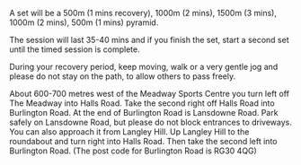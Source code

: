 A set will be a 500m (1 mins recovery), 1000m (2 mins),  1500m (3 mins), 1000m (2 mins), 500m (1 mins) pyramid.
 
The session will last 35-40 mins and if you finish the set, start a second set until the timed session is complete.
 
During your recovery period, keep moving, walk or a very gentle jog and please do not stay on the path, to allow others to pass freely. 
    
About 600-700 metres west of the Meadway Sports Centre you turn left off The Meadway into Halls Road.
Take the second right off Halls Road into Burlington Road.
At the end of Burlington Road is Lansdowne Road. Park safely on Lansdowne Road, but please do not block entrances to driveways.
You can also approach it from Langley Hill. Up Langley Hill to the roundabout and turn right into Halls Road.
Then take the second left into Burlington Road. (The post code for Burlington Road is RG30 4QG)